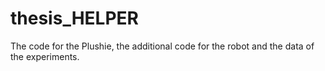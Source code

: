 # thesis_HELPER
The code for the Plushie, the additional code for the robot and the data of the experiments.
